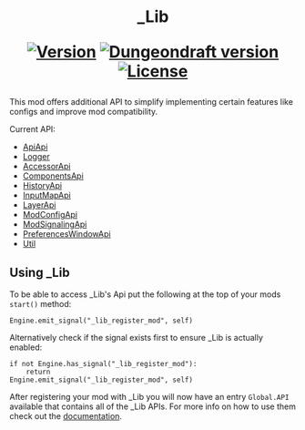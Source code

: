 <h1 align="center">
_Lib<br>

<a href="https://github.com/CreepyCre/_Lib"><img src="https://img.shields.io/badge/dynamic/json?color=informational&label=version&query=%24.version&url=https%3A%2F%2Fraw.githubusercontent.com%2FCreepyCre%2F_Lib%2Fmaster%2F_Lib%2Fscripts%2Ftools%2F_Lib.ddmod%3Fcallback%3D%3F" alt="Version"></a>
<a href="https://dungeondraft.net/"><img src="https://img.shields.io/badge/Dungeondraft-1.1.0.0%20Beta-blueviolet" alt="Dungeondraft version"></a>
<a href="https://github.com/CreepyCre/_Lib/blob/master/LICENSE"><img src="https://img.shields.io/github/license/CreepyCre/_Lib?color=900c3f" alt="License"></a>
</h1>

This mod offers additional API to simplify implementing certain features like configs and improve mod compatibility.

Current API:
- [ApiApi](https://creepycre.github.io/_Lib/ApiApi/)
- [Logger](https://creepycre.github.io/_Lib/Logger/)
- [AccessorApi](https://creepycre.github.io/_Lib/AccessorApi/)
- [ComponentsApi](https://creepycre.github.io/_Lib/ComponentsApi/)
- [HistoryApi](https://creepycre.github.io/_Lib/HistoryApi/)
- [InputMapApi](https://creepycre.github.io/_Lib/InputMapApi/)
- [LayerApi](https://creepycre.github.io/_Lib/LayerApi/)
- [ModConfigApi](https://creepycre.github.io/_Lib/ModConfigApi/)
- [ModSignalingApi](https://creepycre.github.io/_Lib/ModSignalingApi/)
- [PreferencesWindowApi](https://creepycre.github.io/_Lib/PreferencesWindowApi/)
- [Util](https://creepycre.github.io/_Lib/Util/)

## Using _Lib
To be able to access _Lib's Api put the following at the top of your mods `start()` method:
```gdscript
Engine.emit_signal("_lib_register_mod", self)
```
Alternatively check if the signal exists first to ensure _Lib is actually enabled:
```gdscript
if not Engine.has_signal("_lib_register_mod"):
    return
Engine.emit_signal("_lib_register_mod", self)
```

After registering your mod with _Lib you will now have an entry `Global.API` available that contains all of the _Lib APIs. For more info on how to use them check out the [documentation](https://creepycre.github.io/_Lib/).
